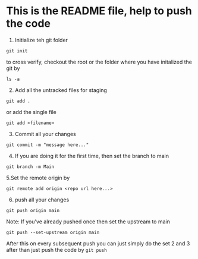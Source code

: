 # This is the README file, help to push the code

1. Initialize teh git folder
```
git init
```

to cross verify, checkout the root or the folder where you have initalized the git by
```
ls -a
```

2. Add all the untracked files for staging

```
git add .
```

or add the single file 
```
git add <filename>
```

3. Commit all your changes
```
git commit -m "message here..."
```

4. If you are doing it for the first time, then set the branch to main 
```
git branch -m Main 
```

5.Set the remote origin by
```
git remote add origin <repo url here...>
```

6. push all your changes
```
git push origin main
```

Note: If you've already pushed once then set the upstream to main 
```
git push --set-upstream origin main
```

After this on every subsequent push you can just simply do the set 2 and 3 after than just push the code by `git push`